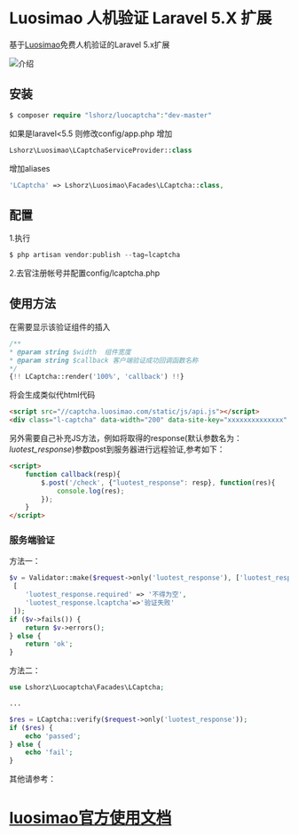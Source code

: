 # Luosimao 人机验证 Laravel 5.X 扩展

基于[Luosimao](https://luosimao.com/)免费人机验证的Laravel 5.x扩展

![介绍](https://s.luosimao.com/images/website/captcha/screenshot.jpg)

## 安装

```php
$ composer require "lshorz/luocaptcha":"dev-master"
```

如果是laravel<5.5 则修改config/app.php
增加
```php
Lshorz\Luosimao\LCaptchaServiceProvider::class
```
增加aliases
```php
'LCaptcha' => Lshorz\Luosimao\Facades\LCaptcha::class,
```

## 配置
1.执行
```php
$ php artisan vendor:publish --tag=lcaptcha
```
2.去官注册帐号并配置config/lcaptcha.php

## 使用方法
在需要显示该验证组件的插入
```php
/**
* @param string $width  组件宽度
* @param string $callback 客户端验证成功回调函数名称
*/
{!! LCaptcha::render('100%', 'callback') !!}
```
将会生成类似代html代码
```html
<script src="//captcha.luosimao.com/static/js/api.js"></script>
<div class="l-captcha" data-width="200" data-site-key="xxxxxxxxxxxxxx" data-callback="callback"></div>
```
另外需要自己补充JS方法，例如将取得的response(默认参数名为：*luotest_response*)参数post到服务器进行远程验证,参考如下：
```html
<script>
    function callback(resp){
        $.post('/check', {"luotest_response": resp}, function(res){
            console.log(res);
        });
    }
</script>
```

### 服务端验证
方法一：
```php
$v = Validator::make($request->only('luotest_response'), ['luotest_response'=>'required|lcaptcha'], 
 [
    'luotest_response.required' => '不得为空',
    'luotest_response.lcaptcha'=>'验证失败'
 ]);
if ($v->fails()) {
    return $v->errors();
} else {
    return 'ok';
}
```

方法二：
```php
use Lshorz\Luocaptcha\Facades\LCaptcha;

...

$res = LCaptcha::verify($request->only('luotest_response'));
if ($res) {
    echo 'passed';
} else {
    echo 'fail';
}
```

其他请参考：
# [luosimao官方使用文档](https://luosimao.com/docs/api/56)









